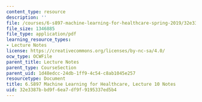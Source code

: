 ```yaml
---
content_type: resource
description: ''
file: /courses/6-s897-machine-learning-for-healthcare-spring-2019/32e3387bbd9f6ea7df9f9195337ed5b4_MIT6_S897S19_lec10note.pdf
file_size: 1346885
file_type: application/pdf
learning_resource_types:
- Lecture Notes
license: https://creativecommons.org/licenses/by-nc-sa/4.0/
ocw_type: OCWFile
parent_title: Lecture Notes
parent_type: CourseSection
parent_uid: 1d48edcc-24db-1ff9-4c54-c8ab1045e257
resourcetype: Document
title: 6.S897 Machine Learning for Healthcare, Lecture 10 Notes
uid: 32e3387b-bd9f-6ea7-df9f-9195337ed5b4
---
```

